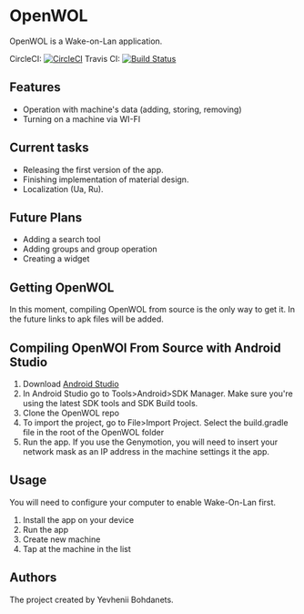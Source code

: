 OpenWOL
=========

OpenWOL is a Wake-on-Lan application.

CircleCI: [![CircleCI](https://circleci.com/gh/EvilOFSoul/OpenWOL.svg?style=shield)](https://circleci.com/gh/EvilOFSoul/OpenWOL)
Travis CI: [![Build Status](https://travis-ci.org/EvilOFSoul/OpenWOL.svg)](https://travis-ci.org/EvilOFSoul/OpenWOL)

Features
---------

* Operation with machine's data (adding, storing, removing)
* Turning on a machine via WI-FI

Current tasks
---------

* Releasing the first version of the app.
* Finishing implementation of material design.
* Localization (Ua, Ru).

Future Plans
---------

* Adding a search tool
* Adding groups and group operation
* Creating a widget

Getting OpenWOL
---------

In this moment, compiling OpenWOL from source is the only way to get it. In the future links to apk files will be added.


Compiling OpenWOl From Source with Android Studio
---------

1. Download [Android Studio](https://developer.android.com/studio/index.html)
2. In Android Studio go to Tools>Android>SDK Manager. Make sure you're using the latest SDK tools and SDK Build tools.
3. Clone the OpenWOL repo
4. To import the project, go to File>Import Project. Select the build.gradle file in the root of the OpenWOL folder
5. Run the app. If you use the Genymotion, you will need to insert your network mask as an IP address in the machine settings it the app.

Usage
---------
You will need to configure your computer to enable Wake-On-Lan first.

1. Install the app on your device
2. Run the app
3. Create new machine
4. Tap at the machine in the list

Authors
---------

The project created by Yevhenii Bohdanets.

